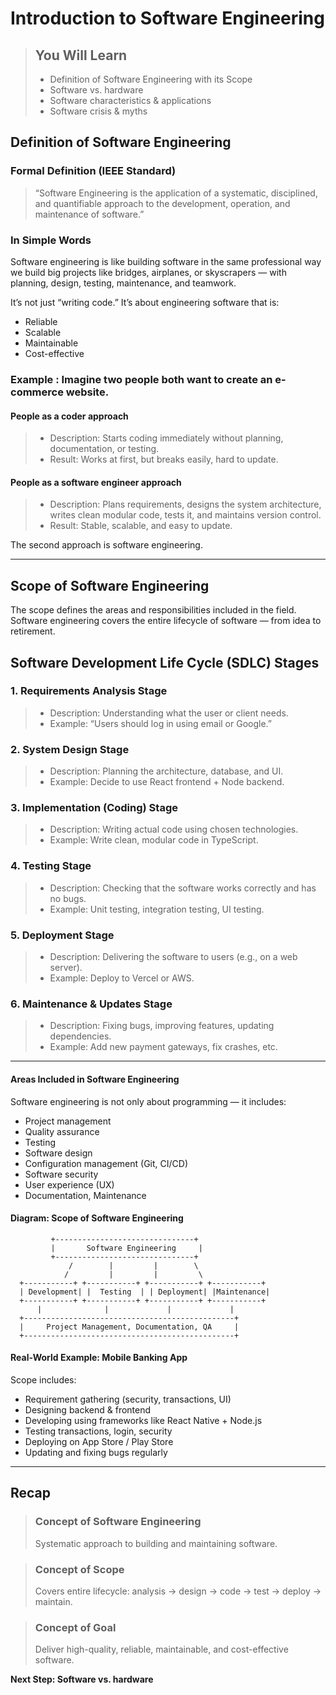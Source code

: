 # Introduction to Software Engineering

> ## You Will Learn
> - Definition of Software Engineering with its Scope  
> - Software vs. hardware
> - Software characteristics & applications
> - Software crisis & myths


## Definition of Software Engineering

### Formal Definition (IEEE Standard)
> “Software Engineering is the application of a systematic, disciplined, and quantifiable approach to the development, operation, and maintenance of software.”

### In Simple Words
Software engineering is like building software in the same professional way we build big projects like bridges, airplanes, or skyscrapers — with planning, design, testing, maintenance, and teamwork.

It’s not just “writing code.”
It’s about engineering software that is:

- Reliable
- Scalable
- Maintainable
- Cost-effective

### Example : Imagine two people both want to create an e-commerce website.

#### People as a coder approach
>  - Description: Starts coding immediately without planning, documentation, or testing.
>  - Result: Works at first, but breaks easily, hard to update.

#### People as a software engineer approach
>  - Description: Plans requirements, designs the system architecture, writes clean modular code, tests it, and maintains version control.
>  - Result: Stable, scalable, and easy to update.

The second approach is software engineering.

---

## Scope of Software Engineering

The scope defines the areas and responsibilities included in the field.
Software engineering covers the entire lifecycle of software — from idea to retirement.

## Software Development Life Cycle (SDLC) Stages

### 1. Requirements Analysis Stage
> - Description: Understanding what the user or client needs. 
> - Example: “Users should log in using email or Google.”

### 2. System Design Stage
> - Description: Planning the architecture, database, and UI. 
> - Example: Decide to use React frontend + Node backend.

### 3. Implementation (Coding) Stage 
> - Description: Writing actual code using chosen technologies. 
> - Example: Write clean, modular code in TypeScript.

### 4. Testing Stage 
> - Description: Checking that the software works correctly and has no bugs. 
> - Example: Unit testing, integration testing, UI testing.

### 5. Deployment Stage 
> - Description: Delivering the software to users (e.g., on a web server). 
> - Example: Deploy to Vercel or AWS.

### 6. Maintenance & Updates Stage 
> - Description: Fixing bugs, improving features, updating dependencies. 
> - Example: Add new payment gateways, fix crashes, etc.

---

#### Areas Included in Software Engineering
Software engineering is not only about programming — it includes:

- Project management
- Quality assurance
- Testing
- Software design
- Configuration management (Git, CI/CD)
- Software security
- User experience (UX)
- Documentation, Maintenance

#### Diagram: Scope of Software Engineering

             +-------------------------------+
             |       Software Engineering     |
             +-------------------------------+
                 /        |         |        \
                /         |         |         \
      +-----------+ +-----------+ +-----------+ +-----------+
      | Development| |  Testing  | | Deployment| |Maintenance|
      +-----------+ +-----------+ +-----------+ +-----------+
          |              |             |             |
      +-----------------------------------------------+
      |     Project Management, Documentation, QA     |
      +-----------------------------------------------+

#### Real-World Example: Mobile Banking App

Scope includes:
- Requirement gathering (security, transactions, UI)
- Designing backend & frontend
- Developing using frameworks like React Native + Node.js
- Testing transactions, login, security
- Deploying on App Store / Play Store
- Updating and fixing bugs regularly

---

## Recap
> ### Concept of Software Engineering
> Systematic approach to building and maintaining software.

> ### Concept of Scope
> Covers entire lifecycle: analysis → design → code → test → deploy → maintain.

> ### Concept of Goal
> Deliver high-quality, reliable, maintainable, and cost-effective software.

__Next Step: Software vs. hardware__
